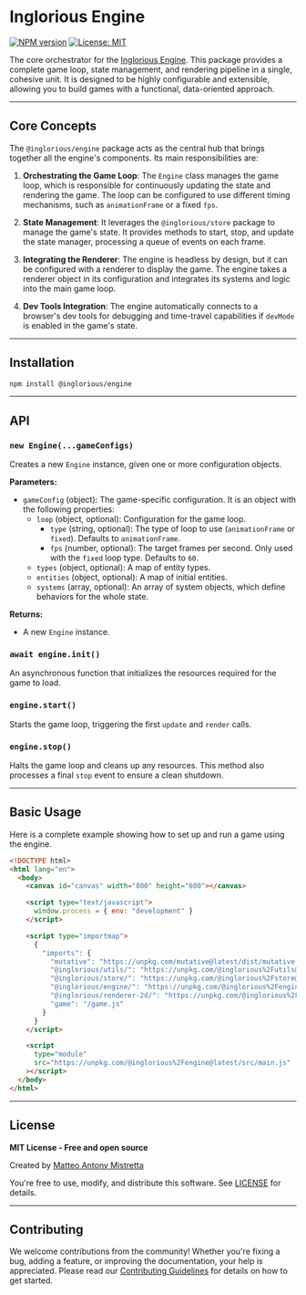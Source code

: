 # Inglorious Engine

[![NPM version](https://img.shields.io/npm/v/@inglorious/engine.svg)](https://www.npmjs.com/package/@inglorious/engine)
[![License: MIT](https://img.shields.io/badge/License-MIT-yellow.svg)](https://opensource.org/licenses/MIT)

The core orchestrator for the [Inglorious Engine](https://github.com/IngloriousCoderz/inglorious-engine). This package provides a complete game loop, state management, and rendering pipeline in a single, cohesive unit. It is designed to be highly configurable and extensible, allowing you to build games with a functional, data-oriented approach.

---

## Core Concepts

The `@inglorious/engine` package acts as the central hub that brings together all the engine's components. Its main responsibilities are:

1.  **Orchestrating the Game Loop**: The `Engine` class manages the game loop, which is responsible for continuously updating the state and rendering the game. The loop can be configured to use different timing mechanisms, such as `animationFrame` or a fixed `fps`.

2.  **State Management**: It leverages the `@inglorious/store` package to manage the game's state. It provides methods to start, stop, and update the state manager, processing a queue of events on each frame.

3.  **Integrating the Renderer**: The engine is headless by design, but it can be configured with a renderer to display the game. The engine takes a renderer object in its configuration and integrates its systems and logic into the main game loop.

4.  **Dev Tools Integration**: The engine automatically connects to a browser's dev tools for debugging and time-travel capabilities if `devMode` is enabled in the game's state.

---

## Installation

```bash
npm install @inglorious/engine
```

---

## API

### `new Engine(...gameConfigs)`

Creates a new `Engine` instance, given one or more configuration objects.

**Parameters:**

- `gameConfig` (object): The game-specific configuration. It is an object with the following properties:
  - `loop` (object, optional): Configuration for the game loop.
    - `type` (string, optional): The type of loop to use (`animationFrame` or `fixed`). Defaults to `animationFrame`.
    - `fps` (number, optional): The target frames per second. Only used with the `fixed` loop type. Defaults to `60`.
  - `types` (object, optional): A map of entity types.
  - `entities` (object, optional): A map of initial entities.
  - `systems` (array, optional): An array of system objects, which define behaviors for the whole state.

**Returns:**

- A new `Engine` instance.

### `await engine.init()`

An asynchronous function that initializes the resources required for the game to load.

### `engine.start()`

Starts the game loop, triggering the first `update` and `render` calls.

### `engine.stop()`

Halts the game loop and cleans up any resources. This method also processes a final `stop` event to ensure a clean shutdown.

---

## Basic Usage

Here is a complete example showing how to set up and run a game using the engine.

```html
<!DOCTYPE html>
<html lang="en">
  <body>
    <canvas id="canvas" width="800" height="600"></canvas>

    <script type="text/javascript">
      window.process = { env: "development" }
    </script>

    <script type="importmap">
      {
        "imports": {
          "mutative": "https://unpkg.com/mutative@latest/dist/mutative.esm.mjs",
          "@inglorious/utils/": "https://unpkg.com/@inglorious%2Futils@latest/src/",
          "@inglorious/store/": "https://unpkg.com/@inglorious%2Fstore@latest/src/",
          "@inglorious/engine/": "https://unpkg.com/@inglorious%2Fengine@latest/src/",
          "@inglorious/renderer-2d/": "https://unpkg.com/@inglorious%2Frenderer-2d@latest/src/",
          "game": "/game.js"
        }
      }
    </script>

    <script
      type="module"
      src="https://unpkg.com/@inglorious%2Fengine@latest/src/main.js"
    ></script>
  </body>
</html>
```

---

## License

**MIT License - Free and open source**

Created by [Matteo Antony Mistretta](https://github.com/IngloriousCoderz)

You're free to use, modify, and distribute this software. See [LICENSE](./LICENSE) for details.

---

## Contributing

We welcome contributions from the community\! Whether you're fixing a bug, adding a feature, or improving the documentation, your help is appreciated. Please read our [Contributing Guidelines](https://github.com/IngloriousCoderz/inglorious-engine/blob/main/CONTRIBUTING.md) for details on how to get started.
